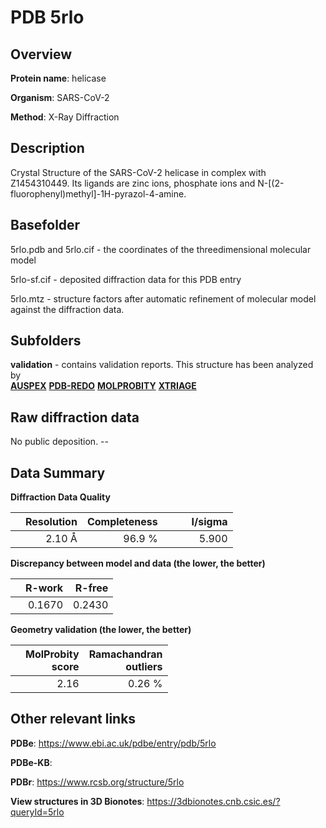 # PDB 5rlo

## Overview

**Protein name**: helicase

**Organism**: SARS-CoV-2

**Method**: X-Ray Diffraction

## Description

Crystal Structure of the SARS-CoV-2 helicase in complex with Z1454310449. Its ligands are zinc ions, phosphate ions and N-[(2-fluorophenyl)methyl]-1H-pyrazol-4-amine.

## Basefolder

5rlo.pdb and 5rlo.cif - the coordinates of the threedimensional molecular model

5rlo-sf.cif - deposited diffraction data for this PDB entry

5rlo.mtz - structure factors after automatic refinement of molecular model against the diffraction data.

## Subfolders





**validation** - contains validation reports. This structure has been analyzed by <br>[**AUSPEX**](https://github.com/thorn-lab/coronavirus_structural_task_force/tree/master/pdb/helicase/SARS-CoV-2/5rlo/validation/auspex) [**PDB-REDO**](https://github.com/thorn-lab/coronavirus_structural_task_force/tree/master/pdb/helicase/SARS-CoV-2/5rlo/validation/pdb-redo) [**MOLPROBITY**](https://github.com/thorn-lab/coronavirus_structural_task_force/tree/master/pdb/helicase/SARS-CoV-2/5rlo/validation/molprobity) [**XTRIAGE**](https://github.com/thorn-lab/coronavirus_structural_task_force/blob/master/pdb/helicase/SARS-CoV-2/5rlo/validation/Xtriage_output.log)  



## Raw diffraction data

No public deposition. --<br> 

## Data Summary
**Diffraction Data Quality**

|   | Resolution | Completeness| I/sigma |
|---|-------------:|----------------:|--------------:|
|   |2.10 Å|96.9  %|<img width=50/>5.900|

**Discrepancy between model and data (the lower, the better)**

|   | **R-work**| **R-free**   
|---|-------------:|----------------:|           
||  0.1670|  0.2430|

**Geometry validation (the lower, the better)**

|   |**MolProbity<br>score**| **Ramachandran<br>outliers** 
|---|-------------:|----------------:|
||  2.16|  0.26 %|

 

 



## Other relevant links 
**PDBe**:  https://www.ebi.ac.uk/pdbe/entry/pdb/5rlo

**PDBe-KB**:  
 
**PDBr**: https://www.rcsb.org/structure/5rlo 

**View structures in 3D Bionotes**: https://3dbionotes.cnb.csic.es/?queryId=5rlo

